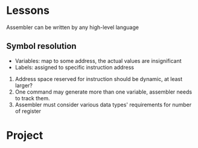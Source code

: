 # Lessons

Assembler can be written by any high-level language

## Symbol resolution
- Variables: map to some address, the actual values are insignificant
- Labels: assigned to specific instruction address

1. Address space reserved for instruction should be dynamic, at least larger?
2. One command may generate more than one variable, assembler needs to track them.
3. Assembler must consider various data types' requirements for number of register
# Project
